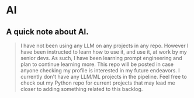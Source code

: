 # AI

## A quick note about AI. 
>I have not been using any LLM on any projects in any repo. However I have been instructed to learn how to use it, and use it, at work by my senior devs.
As such, I have been learning prompt engineering and plan to continue learning more. This repo will be posted in case anyone checking my profile is interested in my future endeavors. I currently don't have any LLM/ML projects in the pipeline. Feel free to check out my Python repo for current projects that may lead me closer to adding something related to this backlog. 
